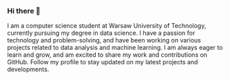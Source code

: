 ### Hi there 👋

I am a computer science student at Warsaw University of Technology, currently pursuing my degree in data science. I have a passion for technology and problem-solving, and have been working on various projects related to data analysis and machine learning. I am always eager to learn and grow, and am excited to share my work and contributions on GitHub. Follow my profile to stay updated on my latest projects and developments.

<!--
**andrzejczukm/andrzejczukm** is a ✨ _special_ ✨ repository because its `README.md` (this file) appears on your GitHub profile.

Here are some ideas to get you started:

- 🔭 I’m currently working on ...
- 🌱 I’m currently learning ...
- 👯 I’m looking to collaborate on ...
- 🤔 I’m looking for help with ...
- 💬 Ask me about ...
- 📫 How to reach me: ...
- 😄 Pronouns: ...
- ⚡ Fun fact: ...
-->
